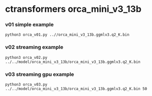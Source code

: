 # ctransformers orca_mini_v3_13b

### v01 simple example
```
python3 orca_v01.py ..//orca_mini_v3_13b.ggmlv3.q2_K.bin
```

### v02 streaming example
```
python3 orca_v02.py ../../model/orca_mini_v3_13b/orca_mini_v3_13b.ggmlv3.q2_K.bin
```

### v03 streaming gpu example
```
python3 orca_v03.py ../../model/orca_mini_v3_13b/orca_mini_v3_13b.ggmlv3.q2_K.bin 50
```

